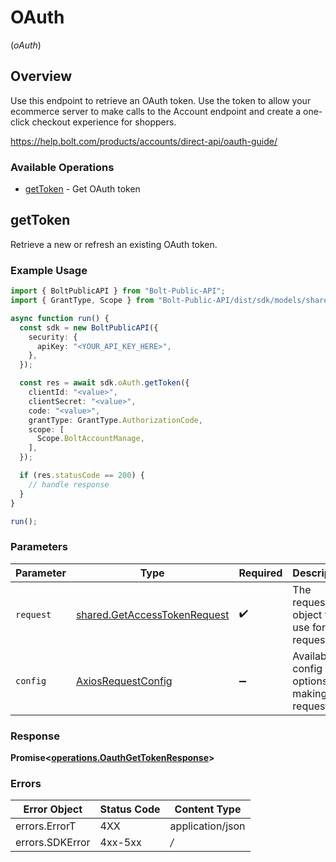 # OAuth
(*oAuth*)

## Overview

Use this endpoint to retrieve an OAuth token. Use the token to allow your ecommerce server to make calls to the Account
endpoint and create a one-click checkout experience for shoppers.


<https://help.bolt.com/products/accounts/direct-api/oauth-guide/>
### Available Operations

* [getToken](#gettoken) - Get OAuth token

## getToken

Retrieve a new or refresh an existing OAuth token.

### Example Usage

```typescript
import { BoltPublicAPI } from "Bolt-Public-API";
import { GrantType, Scope } from "Bolt-Public-API/dist/sdk/models/shared";

async function run() {
  const sdk = new BoltPublicAPI({
    security: {
      apiKey: "<YOUR_API_KEY_HERE>",
    },
  });

  const res = await sdk.oAuth.getToken({
    clientId: "<value>",
    clientSecret: "<value>",
    code: "<value>",
    grantType: GrantType.AuthorizationCode,
    scope: [
      Scope.BoltAccountManage,
    ],
  });

  if (res.statusCode == 200) {
    // handle response
  }
}

run();
```

### Parameters

| Parameter                                                                        | Type                                                                             | Required                                                                         | Description                                                                      |
| -------------------------------------------------------------------------------- | -------------------------------------------------------------------------------- | -------------------------------------------------------------------------------- | -------------------------------------------------------------------------------- |
| `request`                                                                        | [shared.GetAccessTokenRequest](../../sdk/models/shared/getaccesstokenrequest.md) | :heavy_check_mark:                                                               | The request object to use for the request.                                       |
| `config`                                                                         | [AxiosRequestConfig](https://axios-http.com/docs/req_config)                     | :heavy_minus_sign:                                                               | Available config options for making requests.                                    |


### Response

**Promise<[operations.OauthGetTokenResponse](../../sdk/models/operations/oauthgettokenresponse.md)>**
### Errors

| Error Object     | Status Code      | Content Type     |
| ---------------- | ---------------- | ---------------- |
| errors.ErrorT    | 4XX              | application/json |
| errors.SDKError  | 4xx-5xx          | */*              |

